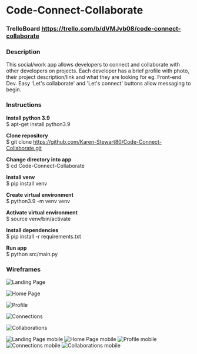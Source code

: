 # Code-Connect-Collaborate

### TrelloBoard https://trello.com/b/dVMJvb08/code-connect-collaborate
### Description

This social/work app allows developers to connect and collaborate with other developers on projects. Each developer has a brief profile with photo, their project description/link and what they are looking for eg. Front-end Dev. Easy 'Let's collaborate' and 'Let's connect' buttons allow messaging to begin.

 ### Instructions
 
**Install python 3.9**\
$ apt-get install python3.9

**Clone repository**\
$ git clone https://github.com/Karen-Stewart80/Code-Connect-Collaborate.git

**Change directory into app**\
$ cd Code-Connect-Collaborate

**Install venv**\
$ pip install venv

**Create virtual environment**\
$ python3.9 -m venv venv

**Activate virtual environment**\
$ source venv/bin/activate

**Install dependencies**\
$ pip install -r requirements.txt

**Run app**\
$ python src/main.py

### Wireframes

![Landing Page](docs/wireframes/Landing.png)

![Home Page](docs/wireframes/Homepage.png)

![Profile](docs/wireframes/Profile.png)

![Connections](docs/wireframes/Connections.png)

![Collaborations](docs/wireframes/Collaborations.png)

![Landing Page mobile](docs/wireframes/Landingmobile.png)
![Home Page mobile](docs/wireframes/Homepagemobile.png)
![Profile mobile](docs/wireframes/Profilemobile.png)
![Connections mobile](docs/wireframes/Connectionsmobile.png)
![Collaborations mobile](docs/wireframes/Collaborationsmobile.png)




 
